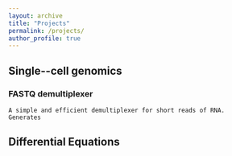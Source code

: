 ```yaml
---
layout: archive
title: "Projects"
permalink: /projects/
author_profile: true
---
```


## Single--cell genomics

### FASTQ demultiplexer
    A simple and efficient demultiplexer for short reads of RNA.
    Generates

## Differential Equations
